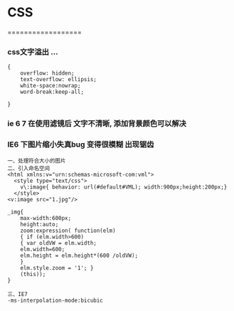 # CSS
==================
###	css文字溢出 ...
	{
		overflow: hidden;
	    text-overflow: ellipsis;
	    white-space:nowrap;
	    word-break:keep-all;
	    
	}

### ie 6 7 在使用滤镜后 文字不清晰, 添加背景颜色可以解决

###	IE6 下图片缩小失真bug 变得很模糊 出现锯齿
	一、处理符合大小的图片
	二、引入命名空间
	<html xmlns:v="urn:schemas-microsoft-com:vml">
	  <style type="text/css">
	    v\:image{ behavior: url(#default#VML); width:900px;height:200px;}
	  </style>
	<v:image src="1.jpg"/>

	_img{
		max-width:600px;
		height:auto;
		zoom:expression( function(elm)
		{ if (elm.width>600)
		{ var oldVW = elm.width;
		elm.width=600;
		elm.height = elm.height*(600 /oldVW);
		}
		elm.style.zoom = '1'; }
		(this));
	}

	三、IE7
	-ms-interpolation-mode:bicubic 